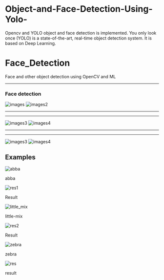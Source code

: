# Object-and-Face-Detection-Using-Yolo-
Opencv and YOLO object and face detection is implemented. You only look once (YOLO) is a state-of-the-art, real-time object detection system. It is based on Deep Learning.



# Face_Detection
Face and other object detection using OpenCV and ML

***
### Face detection

![images](images/abba.PNG)
![images2](images/res1.PNG)

***
***
![images3](images/little_mix.jpg)
![images4](images/res2.PNG)

***
***
![images3](images/zebra.jpg)
![images4](images/res.PNG)

## Examples

![abba](https://user-images.githubusercontent.com/63404097/150668505-bb7fc646-b5bc-46cb-9251-fea45b349c76.PNG)

abba




![res1](https://user-images.githubusercontent.com/63404097/150668519-c10699f2-de40-4d2a-89b4-89ed67b76850.PNG)

Result




![little_mix](https://user-images.githubusercontent.com/63404097/150668529-d5d7c44c-6bff-4bf8-9f80-77cde4a940d5.jpg)

little-mix




![res2](https://user-images.githubusercontent.com/63404097/150668538-e071d8d3-f4da-4e0b-9c2f-7b10a608536b.PNG)

Result




![zebra](https://user-images.githubusercontent.com/63404097/150668549-7c809651-61bd-4cc1-a3f3-d9b71e70d72d.jpg)

zebra





![res](https://user-images.githubusercontent.com/63404097/150668552-5ad8ec4b-ecff-40de-b644-b5b369dcb5f3.PNG)

result

